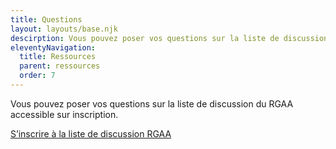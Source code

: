 ```yaml
---
title: Questions
layout: layouts/base.njk
descirption: Vous pouvez poser vos questions sur la liste de discussion du RGAA accessible sur inscription
eleventyNavigation:
  title: Ressources
  parent: ressources
  order: 7
---
```


Vous pouvez poser vos questions sur la liste de discussion du RGAA accessible sur inscription.

<a href="https://groupes.renater.fr/sympa/subscribe/rgaa" class="fr-btn">S’inscrire à la liste de discussion RGAA</a>
